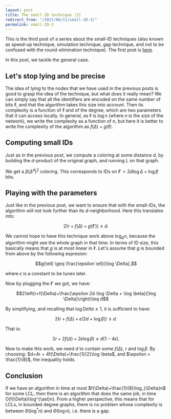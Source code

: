 ```yaml
---
layout: post
title: The small-ID technique (3)
redirect_from: "/2021/06/11/small-ID-3/"
permalink: small-ID-3
---
```


This is the third post of a series about the small-ID techniques (also 
known as speed-up technique, simulation technique, gap technique, and not 
to be confused with the round-elimination technique). 
The first post is [here](https://discrete-notes.github.io/small-ID-1).

In this post, we tackle the general case.

## Let's stop lying and be precise

The idea of lying to the nodes that we have used in the previous posts is 
good to grasp the idea of the technique, but what does it really mean? 
We can simply say that all the identifiers are encoded on the same number 
of bits $\ell$, and that the algorithm takes this size into account. 
Then its complexity is a function of $\ell$ and of the degree, 
which are two parameters that it can access locally. 
In general, as $\ell$ is $\log n$ (where $n$ is the size of the network), 
we write the complexity as a function of $n$, but here it is better to 
write the complexity of the algorithm as $f(\Delta)+g(\ell)$.

## Computing small IDs

Just as in the previous post, we compute a coloring at some 
distance $d$, by building the $d$-product of the original graph, and
running $L$ on that graph. 

We get a $\beta (\Delta^d)^2$ coloring. This corresponds to IDs on 
$\ell'=2d \log \Delta + \log \beta$ bits. 

## Playing with the parameters

Just like in the previous post, we want to ensure that with the small-IDs, 
the algorithm will not look further than its $d$-neighborhood. 
Here this translates into:

$$2(r+f(\Delta)+g(\ell'))\leq d.$$

We cannot hope to have this technique work above $\log_{\Delta} n$, because 
the algorithm might see the whole graph in that time. 
In terms of ID size, this basically means that $g$ is at most linear in $\ell$.
Let's assume that $g$ is bounded from above by the following expresion:

$$g(\ell) \geq  \frac{\epsilon \ell}{\log \Delta},$$

where $\epsilon$ is a constant to be tunes later.

Now by plugging the $\ell'$ we got, we have:

$$2\left(r+f(\Delta)+\frac{\epsilon 2d \log \Delta + \log \beta}{\log \Delta}\right)\leq d$$

By simplifying, and recalling that $\log Delta \geq 1$, it is sufficient to 
have:

$$2(r+f(\Delta)+\epsilon(2d+ \log \beta))\leq d.$$

That is:

$$2r+2f(\Delta)+2\epsilon\log \beta) \leq d(1-4\epsilon).$$

Now to make this work, we need $d$ to contain some $f(\Delta)$, $r$ and 
$\log \beta$. By choosing: $d=4r + 4f(\Delta)+\frac{1}{2}\log \beta$, and 
$\epsilon = \frac{1}{8}$, the inequality holds. 

## Conclusion

If we have an algorithm in time at most $f(\Delta)+\frac{1}{8}\log_{\Delta}n$
for some LCL, then there is an algorithm that does the same job, in time 
O(f(\Delta)\log^{\ast}n). 
From a higher perspective, this means that for LCLs, in bounded degree 
graphs, there is no problem whose complexity is between 
$\Theta(\log^{\ast}n)$ and $\Theta(\log n)$, i.e. there is a gap.













 


